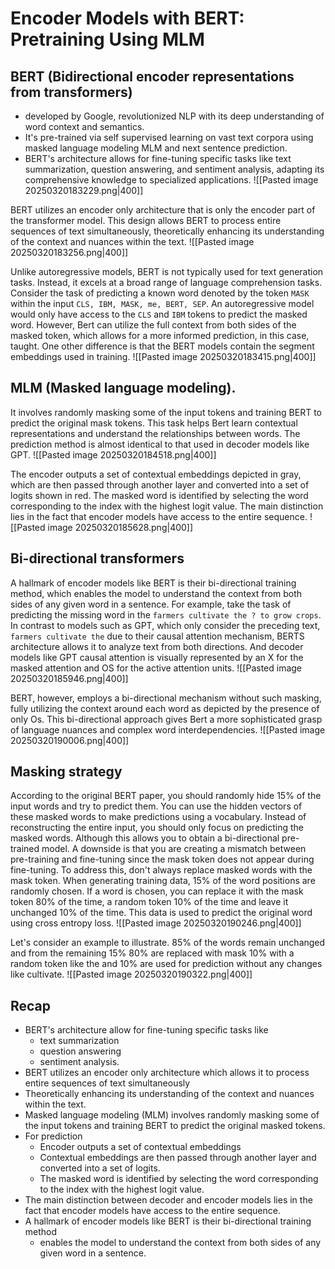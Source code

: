 # Encoder Models with BERT: Pretraining Using MLM

## BERT (Bidirectional encoder representations from transformers) 
- developed by Google, revolutionized NLP with its deep understanding of word context and semantics.
- It's pre-trained via self supervised learning on vast text corpora using masked language modeling MLM and next sentence prediction.
- BERT's architecture allows for fine-tuning specific tasks like text summarization, question answering, and sentiment analysis, adapting its comprehensive knowledge to specialized applications.
![[Pasted image 20250320183229.png|400]]

BERT utilizes an encoder only architecture that is only the encoder part of the transformer model.
This design allows BERT to process entire sequences of text simultaneously, theoretically enhancing its understanding of the context and nuances within the text.
![[Pasted image 20250320183256.png|400]]

Unlike autoregressive models, BERT is not typically used for text generation tasks.
Instead, it excels at a broad range of language comprehension tasks.
Consider the task of predicting a known word denoted by the token `MASK` within the input `CLS, IBM, MASK, me, BERT, SEP`.
An autoregressive model would only have access to the `CLS` and `IBM` tokens to predict the masked word.
However, Bert can utilize the full context from both sides of the masked token, which allows for a more informed prediction, in this case, taught.
One other difference is that the BERT models contain the segment embeddings used in training.
![[Pasted image 20250320183415.png|400]]
## MLM (Masked language modeling).
It involves randomly masking some of the input tokens and training BERT to predict the original mask tokens.
This task helps Bert learn contextual representations and understand the relationships between words.
The prediction method is almost identical to that used in decoder models like GPT.
![[Pasted image 20250320184518.png|400]]

The encoder outputs a set of contextual embeddings depicted in gray, which are then passed through another layer and converted into a set of logits shown in red.
The masked word is identified by selecting the word corresponding to the index with the highest logit value.
The main distinction lies in the fact that encoder models have access to the entire sequence.
![[Pasted image 20250320185628.png|400]]

## Bi-directional transformers
A hallmark of encoder models like BERT is their bi-directional training method, which enables the model to understand the context from both sides of any given word in a sentence.
For example, take the task of predicting the missing word in the `farmers cultivate the ? to grow crops`.
In contrast to models such as GPT, which only consider the preceding text, `farmers cultivate the` due to their causal attention mechanism, BERTS architecture allows it to analyze text from both directions.
And decoder models like GPT causal attention is visually represented by an X for the masked attention and OS for the active attention units.
![[Pasted image 20250320185946.png|400]]

BERT, however, employs a bi-directional mechanism without such masking, fully utilizing the context around each word as depicted by the presence of only Os.
This bi-directional approach gives Bert a more sophisticated grasp of language nuances and complex word interdependencies.
![[Pasted image 20250320190006.png|400]]

## Masking strategy
According to the original BERT paper, you should randomly hide 15% of the input words and try to predict them.
You can use the hidden vectors of these masked words to make predictions using a vocabulary.
Instead of reconstructing the entire input, you should only focus on predicting the masked words.
Although this allows you to obtain a bi-directional pre-trained model.
A downside is that you are creating a mismatch between pre-training and fine-tuning since the mask token does not appear during fine-tuning.
To address this, don't always replace masked words with the mask token.
When generating training data, 15% of the word positions are randomly chosen.
If a word is chosen, you can replace it with the mask token 80% of the time, a random token 10% of the time and leave it unchanged 10% of the time.
This data is used to predict the original word using cross entropy loss.
![[Pasted image 20250320190246.png|400]]

Let's consider an example to illustrate.
85% of the words remain unchanged and from the remaining 15% 80% are replaced with mask 10% with a random token like the and 10% are used for prediction without any changes like cultivate.
![[Pasted image 20250320190322.png|400]]

## Recap
- BERT's architecture allow for fine-tuning specific tasks like
	- text summarization
	- question answering
	- sentiment analysis.
- BERT utilizes an encoder only architecture which allows it to process entire sequences of text simultaneously
- Theoretically enhancing its understanding of the context and nuances within the text.
- Masked language modeling (MLM) involves randomly masking some of the input tokens and training BERT to predict the original masked tokens.
- For prediction
	- Encoder outputs a set of contextual embeddings
	- Contextual embeddings are then passed through another layer and converted into a set of logits.
	- The masked word is identified by selecting the word corresponding to the index with the highest logit value.
- The main distinction between decoder and encoder models lies in the fact that encoder models have access to the entire sequence.
- A hallmark of encoder models like BERT is their bi-directional training method
	- enables the model to understand the context from both sides of any given word in a sentence.